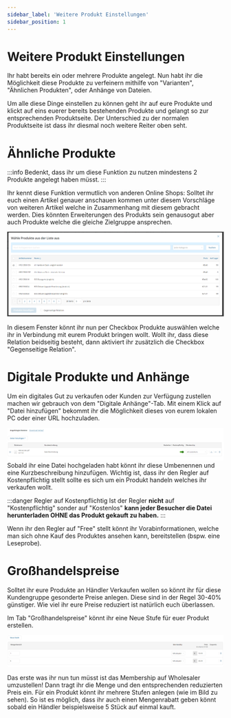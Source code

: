 ```yaml
---
sidebar_label: 'Weitere Produkt Einstellungen'
sidebar_position: 1
---
```


# Weitere Produkt Einstellungen

Ihr habt bereits ein oder mehrere Produkte angelegt. Nun habt ihr die Möglichkeit diese Produkte zu verfeinern mithilfe von "Varianten", "Ähnlichen Produkten", oder Anhänge von Dateien.

Um alle diese Dinge einstellen zu können geht ihr auf eure Produkte und klickt auf eins euerer bereits bestehenden Produkte und gelangt so zur entsprechenden Produktseite. Der Unterschied zu der normalen Produktseite ist dass ihr diesmal noch weitere Reiter oben seht. 

# Ähnliche Produkte

:::info 
Bedenkt, dass ihr um diese Funktion zu nutzen mindestens 2 Produkte angelegt haben müsst.
:::

Ihr kennt diese Funktion vermutlich von anderen Online Shops: Solltet ihr euch einen Artikel genauer anschauen kommen unter diesem Vorschläge von weiteren Artikel welche in Zusammenhang mit diesem gebracht werden. Dies könnten Erweiterungen des Produkts sein genausogut aber auch Produkte welche die gleiche Zielgruppe ansprechen.

![ÄhnlicheProdukte](img/RelatedProducts.png)

In diesem Fenster könnt ihr nun per Checkbox Produkte auswählen welche ihr in Verbindung mit eurem Produkt bringen wollt. Wollt ihr, dass diese Relation beidseitig besteht, dann aktiviert ihr zusätzlich die Checkbox "Gegenseitige Relation".

# Digitale Produkte und Anhänge

Um ein digitales Gut zu verkaufen oder Kunden zur Verfügung zustellen machen wir gebrauch von dem "Digitale Anhänge"-Tab. Mit einem Klick auf "Datei hinzufügen" bekommt ihr die Möglichkeit dieses von eurem lokalen PC oder einer URL hochzuladen. 

![DigitalesProdukt](img/DigitalProduct.png)
Sobald ihr eine Datei hochgeladen habt könnt ihr diese Umbenennen und eine Kurzbeschreibung hinzufügen. Wichtig ist, dass ihr den Regler auf Kostenpflichtig stellt sollte es sich um ein Produkt handeln welches ihr verkaufen wollt.

:::danger Regler auf Kostenpflichtig
Ist der Regler **nicht** auf "Kostenpflichtig" sonder auf "Kostenlos" **kann jeder Besucher die Datei herunterladen OHNE das Produkt gekauft zu haben.**
:::

Wenn ihr den Regler auf "Free" stellt könnt ihr Vorabinformationen, welche man sich ohne Kauf des Produktes ansehen kann, bereitstellen (bspw. eine Leseprobe).

# Großhandelspreise

Solltet ihr eure Produkte an Händler Verkaufen wollen so könnt ihr für diese Kundengruppe gesonderte Preise anlegen. Diese sind in der Regel 30-40% günstiger. Wie viel ihr eure Preise reduziert ist natürlich euch überlassen. 

Im Tab "Großhandelspreise" könnt ihr eine Neue Stufe für euer Produkt erstellen. 

![Wholesale](img/Wholesaler.png)

Das erste was ihr nun tun müsst ist das Membership auf Wholesaler umzustellen! Dann tragt ihr die Menge und den entsprechenden reduzierten Preis ein. Für ein Produkt könnt ihr mehrere Stufen anlegen (wie im Bild zu sehen). So ist es möglich, dass ihr auch einen Mengenrabatt geben könnt sobald ein Händler beispielsweise 5 Stück auf einmal kauft.

